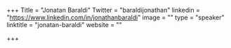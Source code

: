 +++
Title = "Jonatan Baraldi"
Twitter = "baraldijonathan"
linkedin = "https://www.linkedin.com/in/jonathanbaraldi"
image = ""
type = "speaker"
linktitle = "jonatan-baraldi"
website = ""

+++


